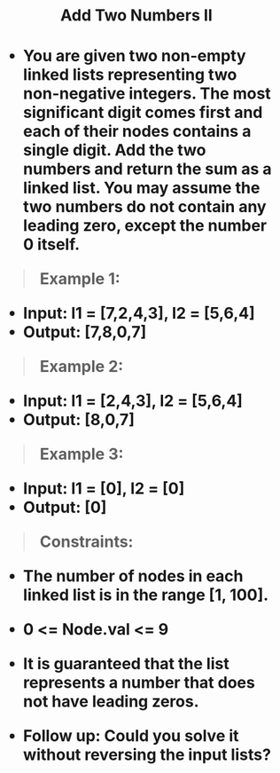 <h1 align="center">Add Two Numbers II<h1>

- You are given two non-empty linked lists representing two non-negative integers. The most significant digit comes first and each of their nodes contains a single digit. Add the two numbers and return the sum as a linked list.
You may assume the two numbers do not contain any leading zero, except the number 0 itself.

 

> Example 1:

- Input: l1 = [7,2,4,3], l2 = [5,6,4]
- Output: [7,8,0,7]

> Example 2:

- Input: l1 = [2,4,3], l2 = [5,6,4]
- Output: [8,0,7]

> Example 3:

- Input: l1 = [0], l2 = [0]
- Output: [0]
 

> Constraints:
- The number of nodes in each linked list is in the range [1, 100].
- 0 <= Node.val <= 9
- It is guaranteed that the list represents a number that does not have leading zeros.
 

- Follow up: Could you solve it without reversing the input lists?
